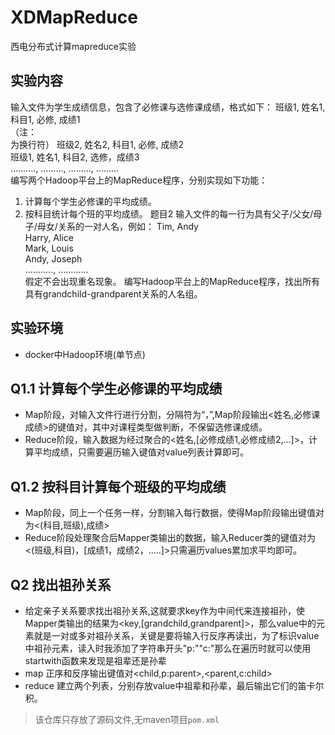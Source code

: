 # XDMapReduce
西电分布式计算mapreduce实验
## 实验内容
输入文件为学生成绩信息，包含了必修课与选修课成绩，格式如下：
班级1, 姓名1, 科目1, 必修, 成绩1 <br> （注：<br> 为换行符）
班级2, 姓名2, 科目1, 必修, 成绩2 <br>
班级1, 姓名1, 科目2, 选修，成绩3 <br>
………., ………, ………, ………   <br>
编写两个Hadoop平台上的MapReduce程序，分别实现如下功能：
1. 计算每个学生必修课的平均成绩。
2. 按科目统计每个班的平均成绩。
题目2
输入文件的每一行为具有父子/父女/母子/母女/关系的一对人名，例如：
Tim, Andy <br>
Harry, Alice <br>
Mark, Louis <br>
Andy, Joseph <br>
……….., ………… <br>
假定不会出现重名现象。
编写Hadoop平台上的MapReduce程序，找出所有具有grandchild-grandparent关系的人名组。
## 实验环境
- docker中Hadoop环境(单节点)
## Q1.1 计算每个学生必修课的平均成绩
- Map阶段，对输入文件行进行分割，分隔符为“，”,Map阶段输出<姓名,必修课成绩>的键值对，其中对课程类型做判断，不保留选修课成绩。
- Reduce阶段，输入数据为经过聚合的<姓名,[必修成绩1,必修成绩2,...]>，计算平均成绩，只需要遍历输入键值对value列表计算即可。
## Q1.2 按科目计算每个班级的平均成绩
- Map阶段，同上一个任务一样，分割输入每行数据，使得Map阶段输出键值对为<(科目,班级),成绩>
- Reduce阶段处理聚合后Mapper类输出的数据，输入Reducer类的键值对为<(班级,科目)，[成绩1，成绩2，.....]>只需遍历values累加求平均即可。
## Q2 找出祖孙关系
- 给定亲子关系要求找出祖孙关系,这就要求key作为中间代来连接祖孙，使Mapper类输出的结果为<key,[grandchild,grandparent]>，那么value中的元素就是一对或多对祖孙关系，关键是要将输入行反序再读出，为了标识value中祖孙元素，读入时我添加了字符串开头"p:""c:"那么在遍历时就可以使用startwith函数来发现是祖辈还是孙辈
- map 正序和反序输出键值对\<child,p:parent>,\<parent,c:child>
- reduce 建立两个列表，分别存放value中祖辈和孙辈，最后输出它们的笛卡尔积。
> 该仓库只存放了源码文件,无maven项目`pom.xml`
